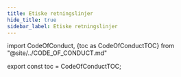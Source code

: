 ```yaml
---
title: Etiske retningslinjer
hide_title: true
sidebar_label: Etiske retningslinjer
---
```


import CodeOfConduct, {toc as CodeOfConductTOC} from "@site/../CODE_OF_CONDUCT.md"

<CodeOfConduct />

export const toc = CodeOfConductTOC;
